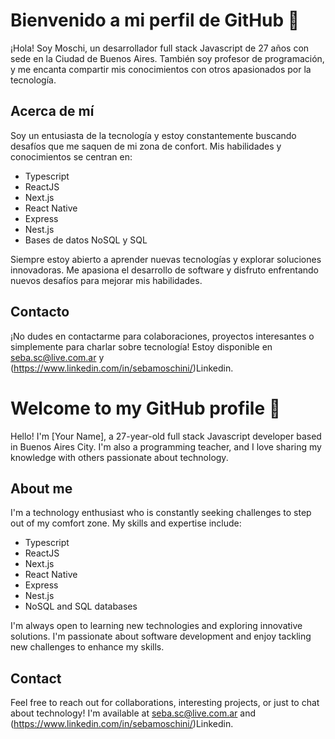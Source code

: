 # Bienvenido a mi perfil de GitHub 👋
¡Hola! Soy Moschi, un desarrollador full stack Javascript de 27 años con sede en la Ciudad de Buenos Aires. También soy profesor de programación, y me encanta compartir mis conocimientos con otros apasionados por la tecnología.

## Acerca de mí
Soy un entusiasta de la tecnología y estoy constantemente buscando desafíos que me saquen de mi zona de confort. Mis habilidades y conocimientos se centran en:

- Typescript
- ReactJS
- Next.js
- React Native
- Express
- Nest.js
- Bases de datos NoSQL y SQL
  
Siempre estoy abierto a aprender nuevas tecnologías y explorar soluciones innovadoras. Me apasiona el desarrollo de software y disfruto enfrentando nuevos desafíos para mejorar mis habilidades.

## Contacto
¡No dudes en contactarme para colaboraciones, proyectos interesantes o simplemente para charlar sobre tecnología! Estoy disponible en seba.sc@live.com.ar y (https://www.linkedin.com/in/sebamoschini/)Linkedin.
# Welcome to my GitHub profile 👋
Hello! I'm [Your Name], a 27-year-old full stack Javascript developer based in Buenos Aires City. I'm also a programming teacher, and I love sharing my knowledge with others passionate about technology.

## About me
I'm a technology enthusiast who is constantly seeking challenges to step out of my comfort zone. My skills and expertise include:

- Typescript
- ReactJS
- Next.js
- React Native
- Express
- Nest.js
- NoSQL and SQL databases

I'm always open to learning new technologies and exploring innovative solutions. I'm passionate about software development and enjoy tackling new challenges to enhance my skills.

## Contact
Feel free to reach out for collaborations, interesting projects, or just to chat about technology! I'm available at seba.sc@live.com.ar and (https://www.linkedin.com/in/sebamoschini/)Linkedin.

